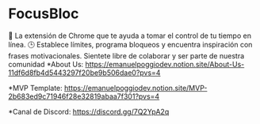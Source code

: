 # FocusBloc
🚀 La extensión de Chrome que te ayuda a tomar el control de tu tiempo en línea. 🕒 Establece límites, programa bloqueos y encuentra inspiración con frases motivacionales. 
Sientete libre de colaborar y ser parte de nuestra comunidad 
  *About Us: https://emanuelpoggiodev.notion.site/About-Us-11df6d8fb4d5443297f20be9b506dae0?pvs=4
  
  *MVP Template: https://emanuelpoggiodev.notion.site/MVP-2b683ed9c71946f28e32819abaa7f301?pvs=4
  
  *Canal de Discord: https://discord.gg/7Q2YpA2q

